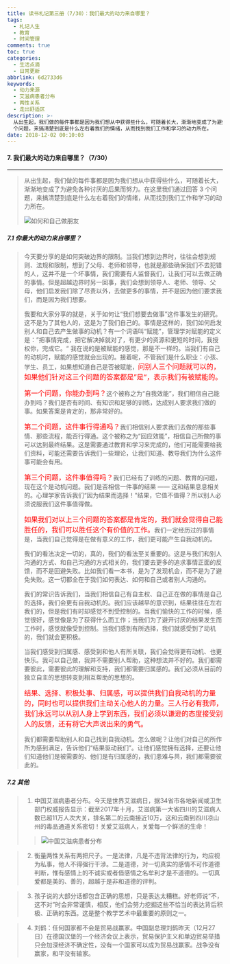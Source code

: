 ```yaml
---
title: 读书札记第三册（7/30）：我们最大的动力来自哪里？
tags:
  - 札记人生
  - 教育
  - 时间管理
comments: true
toc: true
categories:
  - 生活点滴
  - 日常更新
abbrlink: 6d2733d6
keywords:
  - 动力来源
  - 艾滋病患者分布
  - 两性关系
  - 走出舒适区
description: >-
  从出生起，我们做的每件事都是因为我们想从中获得些什么，可随着长大，渐渐地变成了为避免各种讨厌的后果而努力。在这里我们通过回答 3
  个问题，来搞清楚到底是什么左右着我们的情绪，从而找到我们工作和学习的动力所在。
date: 2018-12-02 00:10:03
---
```

<script type="text/javascript" src="/js/src/bai.js"></script>

#### 7. 我们最大的动力来自哪里？（7/30）
---
> 从出生起，我们做的每件事都是因为我们想从中获得些什么，可随着长大，渐渐地变成了为避免各种讨厌的后果而努力。在这里我们通过回答 3 个问题，来搞清楚到底是什么左右着我们的情绪，从而找到我们工作和学习的动力所在。
> 
> ![如何和自己做朋友](https://ws2.sinaimg.cn/large/006tNbRwgy1fxqvdhpf1cj30z80n8dh1.jpg)

##### 7.1 你最大的动力来自哪里？
> 今天要分享的是如何突破边界的限制。当我们想到边界时，往往会想到规则、法规和限制，想到了父母、老师和领导，也就是那些确保我们不去犯错的人，这并不是一个坏事情，我们需要有人监督我们，让我们可以去做正确的事情。但是超越边界时另一回事，我们会想到领导人、老师、领导、父母，他们启发我们除了尽责以外，去做更多的事情，并不是因为他们要求我们，而是因为我们想要。
> 
> 我要和大家分享的就是，关于如何让“我们想要去做事”这件事发生的研究。这不是为了其他人的，这是为了我们自己的。事情是这样的，我们如何启发别人和自己去产生做事的动机？有一个词语叫“赋能”，管理学对赋能的定义是：”把事情完成，把它解决掉就对了，有更少的资源和更短的时间，我授权你，完成它。“ 我在说的是被赋能的感觉，那是不一样的。当我们有自己的动机时，赋能的感觉就会出现的。接着呢，不管我们是什么职业：小孩、学生、员工，如果想知道自己是否被赋能，<font color="red" size=3>问别人三个问题就可以的，如果他们针对这三个问题的答案都是”是“，表示我们有被赋能的。</font>
> 
> <font color="red" size=3>第一个问题，你能办到吗？</font>这个被称之为“自我效能”，我们相信自己能办到吗？我们是否有时间、有知识和足够的训练，达成别人要求我们做的事。如果答案是肯定的，那非常好的。
> 
> <font color="red" size=3>第二个问题，这件事行得通吗？</font>我们相信别人要求我们去做的那些事情、那些流程，能否行得通。这个被称之为“回应效能”，相信自己所做的事可以达到最终结果。这是需要通过教育和学习来完成的，他们可能需要给我们资料，可能还需要告诉我们一些理论，让我们知道、教导我们为什么这件事可能会有用。
> 
> <font color="red" size=3>第三个问题，这件事值得吗？</font>我们已经有了训练的问题、教育的问题，现在这个是动机问题。我们是否相信一件事的结果 —— 这和结果息息相关的。心理学家告诉我们“因为结果而选择！”结果，它值不值得？所以别人必须说服我们这件事值得做。
> 
> <font color="red" size=3>如果我们对以上三个问题的答案都是肯定的，我们就会觉得自己能胜任的，我们可以胜任这个有价值的工作。</font>我们一定经历过的事情是，当我们自己觉得是在做有意义的工作，我们更可能产生自我动机的。
> 
> 我们的看法决定一切的，真的，我们的看法至关重要的。这是与我们和别人沟通的方式、和自己沟通的方式相关的，我们要去更多的追求事情正面的反馈，而不是回避失败。比如我们看一本书，是为了发现机会，而不是为了避免失败。这一切都全在于我们如何表达、如何和自己或者别人沟通的。
> 
> 我们的常识告诉我们，当我们相信自己有自主权、自己正在做的事情是自己的选择，我们会更有自我动机的。我们应该越早的意识到，结果往往在左右我们的，但是我们有时却感觉不到受控制的。当我们愉快的工作的时候，感觉很好，感觉像是为了获得什么而工作；当我们为了避开讨厌的结果发生而工作时，感觉就像受到控制。当我们感到有所选择，我们就感受到了动机的，我们就会更积极。
> 
> 当我们感受到归属感、感受到和他人有所关联，我们会觉得更有动机、也更快乐。我可以自己做，我并不需要别人帮助，这种想法并不好的。我们都需要彼此，需要彼此的理解和支持，我们都需要归属感的。我们必须从目前的独立自主的思想转变到相互帮助的思想的。
> 
> <font color="red" size=3>结果、选择、积极处事、归属感，可以提供我们自我动机的力量的，同时也可以提供我们主动关心他人的力量。三人行必有我师，我们永远可以从别人身上学到东西，我们必须以谦逊的态度接受别人的反馈，还有将它大声说出来的勇气。</font>
>  
>  我们都需要帮助别人和自己找到自我动机。怎么做呢？让他们对自己的所作所为感到满足，告诉他们“结果驱动我们”。让他们感觉拥有选择，还要让他们知道他们是被需要的、他们是有归属感的，我们患难与共，我们都需要彼此的。

##### 7.2 其他
> 1. 中国艾滋病患者分布。今天是世界艾滋病日，据34省市各地新闻或卫生部门权威报告显示：截至2017年十月，艾滋病第一大省四川的艾滋病人数已超11万人次大关，排名第二的云南接近10万，这和云南到四川凉山州的毒品通道关系密切！关爱艾滋病人，关爱每一个鲜活的生命！
>>
>> ![中国艾滋病患者分布](https://ws1.sinaimg.cn/large/006tNbRwgy1fxrmbhln4uj30b30j975t.jpg)

> 2. 衡量两性关系有两把尺子。一是法律，凡是不违背法律的行为，均应视为私事，他人不得强行干涉。二是道德，对一切真实的感情不可作道德判断，惟有感情上的不诚实或者借感情之名牟利才是不道德的。一切真爱都是美的、善的，超越于是非和道德的评判。

> 3. 孩子说的大部分话都包含正确的思想，只是表达太糟糕。好老师说“不，这不对”时会非常谨慎，相反，他们会努力挖掘这些不恰当的表达背后积极、正确的东西。这是整个教学艺术中最重要的原则之一。

> 4. 刘鹤：任何国家都不会是贸易战赢家。中国副总理刘鹤昨天（12月27日）在德国汉堡的一个经济会议上表示，贸易保护主义和单边贸易举措只会加深经济不确定性，没有一个国家可以成为贸易战赢家。战争没有赢家，和平没有输家。

